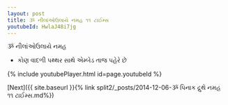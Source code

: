 ```yaml
---
layout: post
title: ૐ નીલાંઓઉલાયે નમહ ૧૧ ટાઈમ્સ
youtubeId: HwlaJ48i7jg
---
```

 
 
 ૐ નીલાંઓઉલાયે નમહ  
 
 -  કોણ વાદળી પથ્થર સાથે એમ્બેડ તાજ પહેરે છે 
 
  
 
  
 
 
 
 
 
 


{% include youtubePlayer.html id=page.youtubeId %}
 
[Next]({{ site.baseurl }}{% link  split2/_posts/2014-12-06-ૐ પિનાક દ્રુથે નમહ ૧૧ ટાઈમ્સ.md%})
 
